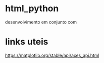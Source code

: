 # html_python
 desenvolvimento em conjunto com <py-sctipt>

# links uteis
https://matplotlib.org/stable/api/axes_api.html